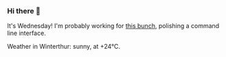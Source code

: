 ### Hi there :wave:

It's Wednesday! I'm probably working for [this bunch](https://github.com/kohofinancial), polishing a command line interface.

Weather in Winterthur: sunny, at +24°C.
